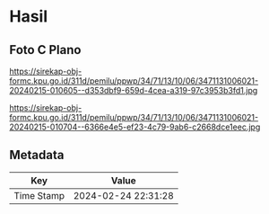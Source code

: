 # Hasil

## Foto C Plano

https://sirekap-obj-formc.kpu.go.id/311d/pemilu/ppwp/34/71/13/10/06/3471131006021-20240215-010605--d353dbf9-659d-4cea-a319-97c3953b3fd1.jpg

https://sirekap-obj-formc.kpu.go.id/311d/pemilu/ppwp/34/71/13/10/06/3471131006021-20240215-010704--6366e4e5-ef23-4c79-9ab6-c2668dce1eec.jpg


## Metadata

| Key        | Value               |
| ---------- | ------------------- |
| Time Stamp | 2024-02-24 22:31:28 |



